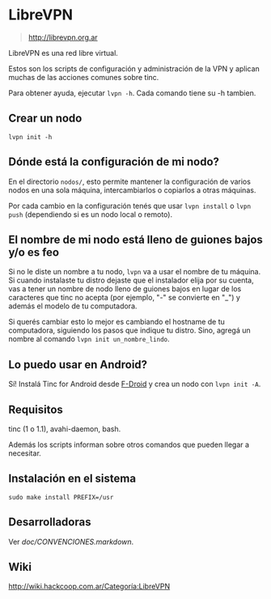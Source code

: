 # LibreVPN

> http://librevpn.org.ar

LibreVPN es una red libre virtual.

Estos son los scripts de configuración y administración de la VPN y aplican
muchas de las acciones comunes sobre tinc.

Para obtener ayuda, ejecutar `lvpn -h`.  Cada comando tiene su -h tambien.

## Crear un nodo

    lvpn init -h

## Dónde está la configuración de mi nodo?

En el directorio `nodos/`, esto permite mantener la configuración de
varios nodos en una sola máquina, intercambiarlos o copiarlos a otras
máquinas.

Por cada cambio en la configuración tenés que usar `lvpn install` o
`lvpn push` (dependiendo si es un nodo local o remoto).

## El nombre de mi nodo está lleno de guiones bajos y/o es feo

Si no le diste un nombre a tu nodo, `lvpn` va a usar el nombre de tu
máquina.  Si cuando instalaste tu distro dejaste que el instalador elija
por su cuenta, vas a tener un nombre de nodo lleno de guiones bajos en
lugar de los caracteres que tinc no acepta (por ejemplo, "-" se
convierte en "\_") y además el modelo de tu computadora.

Si querés cambiar esto lo mejor es cambiando el hostname de tu
computadora, siguiendo los pasos que indique tu distro.  Sino, agregá un
nombre al comando `lvpn init un_nombre_lindo`.

## Lo puedo usar en Android?

Sí!  Instalá Tinc for Android desde [F-Droid](https://f-droid.org) y
crea un nodo con `lvpn init -A`.

## Requisitos

tinc (1 o 1.1), avahi-daemon, bash.

Además los scripts informan sobre otros comandos que pueden llegar a
necesitar.

## Instalación en el sistema

    sudo make install PREFIX=/usr


## Desarrolladoras

Ver _doc/CONVENCIONES.markdown_.

## Wiki

http://wiki.hackcoop.com.ar/Categoría:LibreVPN

